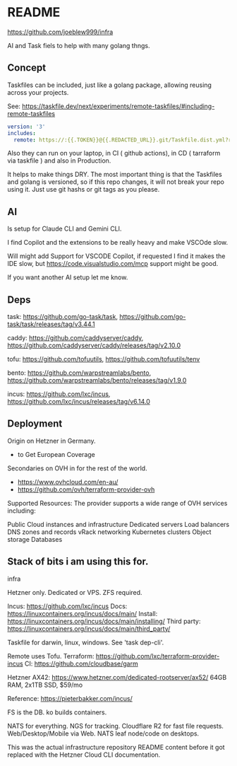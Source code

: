 # README

https://github.com/joeblew999/infra

AI and Task fiels to help with many golang thngs.

## Concept

Taskfiles can be included, just like a golang package, allowing reusing across your projects.

See: https://taskfile.dev/next/experiments/remote-taskfiles/#including-remote-taskfiles

```yaml
version: '3'
includes:
  remote: https://:{{.TOKEN}}@{{.REDACTED_URL}}.git/Taskfile.dist.yml?ref=master
```

Also they can run on your laptop, in CI ( github actions), in CD ( tarraform via taskfile ) and also in Production.

It helps to make things DRY. The most important thing is that the Taskfiles and golang is versioned, so if this repo changes, it will not break your repo using it. Just use git hashs or git tags as you please.

## AI

Is setup for Claude CLI and Gemini CLI.

I find Copilot and the extensions to be really heavy and make VSCOde slow.

Will might add Support for VSCODE Copilot, if requested I find it makes the IDE slow, but https://code.visualstudio.com/mcp support might be good.

If you want another AI setup let me know.

## Deps

task: https://github.com/go-task/task, https://github.com/go-task/task/releases/tag/v3.44.1

caddy: https://github.com/caddyserver/caddy, https://github.com/caddyserver/caddy/releases/tag/v2.10.0

tofu: https://github.com/tofuutils, https://github.com/tofuutils/tenv

bento: https://github.com/warpstreamlabs/bento, https://github.com/warpstreamlabs/bento/releases/tag/v1.9.0

incus: https://github.com/lxc/incus, https://github.com/lxc/incus/releases/tag/v6.14.0

## Deployment

Origin on Hetzner in Germany.
- to Get European Coverage

Secondaries on OVH in for the rest of the world.
- https://www.ovhcloud.com/en-au/
- https://github.com/ovh/terraform-provider-ovh

Supported Resources: The provider supports a wide range of OVH services including:

Public Cloud instances and infrastructure
Dedicated servers
Load balancers
DNS zones and records
vRack networking
Kubernetes clusters
Object storage
Databases

## Stack of bits i am using this for.




 infra

  Hetzner only. Dedicated or VPS. ZFS required.

  Incus: https://github.com/lxc/incus
  Docs: https://linuxcontainers.org/incus/docs/main/
  Install: https://linuxcontainers.org/incus/docs/main/installing/
  Third party: https://linuxcontainers.org/incus/docs/main/third_party/

  Taskfile for darwin, linux, windows. See 'task dep-cli'.

  Remote uses Tofu.
  Terraform: https://github.com/lxc/terraform-provider-incus
  CI: https://github.com/cloudbase/garm

  Hetzner AX42: https://www.hetzner.com/dedicated-rootserver/ax52/
  64GB RAM, 2x1TB SSD, $59/mo

  Reference: https://pieterbakker.com/incus/

  FS is the DB.
  ko builds containers.

  NATS for everything. NGS for tracking. Cloudflare R2 for fast file requests.
  Web/Desktop/Mobile via Web. NATS leaf node/code on desktops.

  This was the actual infrastructure repository README content before it got replaced
  with the Hetzner Cloud CLI documentation.